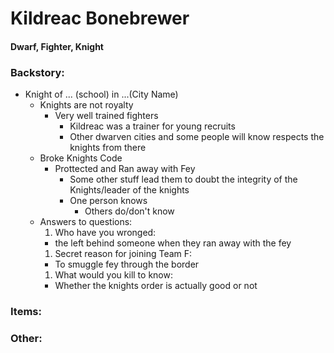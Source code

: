 # Kildreac Bonebrewer
#### Dwarf, Fighter, Knight
### Backstory:
  * Knight of ... (school) in ...(City Name)
    * Knights are not royalty
      * Very well trained fighters
        * Kildreac was a trainer for young recruits
        * Other dwarven cities and some people will know respects the knights from there
    * Broke Knights Code
      * Prottected and Ran away with Fey
        * Some other stuff lead them to doubt the integrity of the Knights/leader of the knights
        * One person knows
          * Others do/don't know
    * Answers to questions:
      1. Who have you wronged:
        * the left behind someone when they ran away with the fey
      1. Secret reason for joining Team F:
        * To smuggle fey through the border
      1. What would you kill to know:
        * Whether the knights order is actually good or not

### Items:

### Other:
